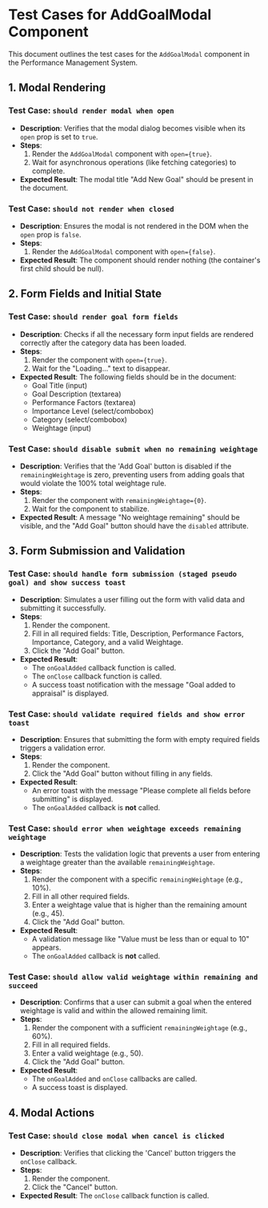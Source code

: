 # Test Cases for AddGoalModal Component

This document outlines the test cases for the `AddGoalModal` component in the Performance Management System.

## 1. Modal Rendering

### Test Case: `should render modal when open`
*   **Description**: Verifies that the modal dialog becomes visible when its `open` prop is set to `true`.
*   **Steps**:
    1.  Render the `AddGoalModal` component with `open={true}`.
    2.  Wait for asynchronous operations (like fetching categories) to complete.
*   **Expected Result**: The modal title "Add New Goal" should be present in the document.

### Test Case: `should not render when closed`
*   **Description**: Ensures the modal is not rendered in the DOM when the `open` prop is `false`.
*   **Steps**:
    1.  Render the `AddGoalModal` component with `open={false}`.
*   **Expected Result**: The component should render nothing (the container's first child should be null).

## 2. Form Fields and Initial State

### Test Case: `should render goal form fields`
*   **Description**: Checks if all the necessary form input fields are rendered correctly after the category data has been loaded.
*   **Steps**:
    1.  Render the component with `open={true}`.
    2.  Wait for the "Loading..." text to disappear.
*   **Expected Result**: The following fields should be in the document:
    *   Goal Title (input)
    *   Goal Description (textarea)
    *   Performance Factors (textarea)
    *   Importance Level (select/combobox)
    *   Category (select/combobox)
    *   Weightage (input)

### Test Case: `should disable submit when no remaining weightage`
*   **Description**: Verifies that the 'Add Goal' button is disabled if the `remainingWeightage` is zero, preventing users from adding goals that would violate the 100% total weightage rule.
*   **Steps**:
    1.  Render the component with `remainingWeightage={0}`.
    2.  Wait for the component to stabilize.
*   **Expected Result**: A message "No weightage remaining" should be visible, and the "Add Goal" button should have the `disabled` attribute.

## 3. Form Submission and Validation

### Test Case: `should handle form submission (staged pseudo goal) and show success toast`
*   **Description**: Simulates a user filling out the form with valid data and submitting it successfully.
*   **Steps**:
    1.  Render the component.
    2.  Fill in all required fields: Title, Description, Performance Factors, Importance, Category, and a valid Weightage.
    3.  Click the "Add Goal" button.
*   **Expected Result**:
    *   The `onGoalAdded` callback function is called.
    *   The `onClose` callback function is called.
    *   A success toast notification with the message "Goal added to appraisal" is displayed.

### Test Case: `should validate required fields and show error toast`
*   **Description**: Ensures that submitting the form with empty required fields triggers a validation error.
*   **Steps**:
    1.  Render the component.
    2.  Click the "Add Goal" button without filling in any fields.
*   **Expected Result**:
    *   An error toast with the message "Please complete all fields before submitting" is displayed.
    *   The `onGoalAdded` callback is **not** called.

### Test Case: `should error when weightage exceeds remaining weightage`
*   **Description**: Tests the validation logic that prevents a user from entering a weightage greater than the available `remainingWeightage`.
*   **Steps**:
    1.  Render the component with a specific `remainingWeightage` (e.g., 10%).
    2.  Fill in all other required fields.
    3.  Enter a weightage value that is higher than the remaining amount (e.g., 45).
    4.  Click the "Add Goal" button.
*   **Expected Result**:
    *   A validation message like "Value must be less than or equal to 10" appears.
    *   The `onGoalAdded` callback is **not** called.

### Test Case: `should allow valid weightage within remaining and succeed`
*   **Description**: Confirms that a user can submit a goal when the entered weightage is valid and within the allowed remaining limit.
*   **Steps**:
    1.  Render the component with a sufficient `remainingWeightage` (e.g., 60%).
    2.  Fill in all required fields.
    3.  Enter a valid weightage (e.g., 50).
    4.  Click the "Add Goal" button.
*   **Expected Result**:
    *   The `onGoalAdded` and `onClose` callbacks are called.
    *   A success toast is displayed.

## 4. Modal Actions

### Test Case: `should close modal when cancel is clicked`
*   **Description**: Verifies that clicking the 'Cancel' button triggers the `onClose` callback.
*   **Steps**:
    1.  Render the component.
    2.  Click the "Cancel" button.
*   **Expected Result**: The `onClose` callback function is called.
